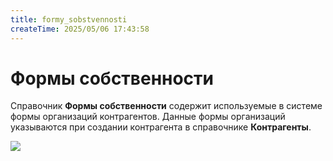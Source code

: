 ```yaml
---
title: formy_sobstvennosti
createTime: 2025/05/06 17:43:58
---
```

# Формы собственности
Справочник **Формы собственности** содержит используемые в системе формы организаций контрагентов. Данные формы организаций указываются при создании контрагента в справочнике **Контрагенты**.

![](image382.png)



